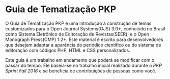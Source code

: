 # Guia de Tematização PKP

O Guia de Tematização PKP é uma introdução à construção de temas customizados para o Open Journal Systems\(OJS\) 3.0+, conhecido no Brasil como Sistema Eletrônico de Editoração de Revistas\(SEER\),  e o Open Monograph Press\(OMP\) 1.2+. Este material é escrito para desenvolvedores que desejem adaptar a aparência do periódico científico ou do sistema de editoração com códigos PHP, HTML e CSS personalizados.

Este guia é um trabalho em andamento que poderá se modificar com o passar do tempo. Ele baseia-se no trabalho inicial realizado durante o _PKP Sprint Fall 2016_ e se beneficia de contribuições de pessoas como você.
